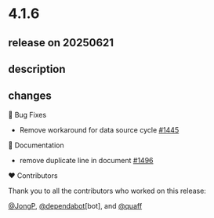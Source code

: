 # 4.1.6

## release on 20250621

## description

## changes

🐞 Bug Fixes

* Remove workaround for data source cycle <a href="https://github.com/spring-cloud/spring-cloud-commons/pull/1445" data-hovercard-type="pull_request" data-hovercard-url="/spring-cloud/spring-cloud-commons/pull/1445/hovercard">#1445</a>

📔 Documentation

* remove duplicate line in document <a href="https://github.com/spring-cloud/spring-cloud-commons/pull/1496" data-hovercard-type="pull_request" data-hovercard-url="/spring-cloud/spring-cloud-commons/pull/1496/hovercard">#1496</a>

❤️ Contributors

Thank you to all the contributors who worked on this release:

<a class="user-mention notranslate" data-hovercard-type="user" data-hovercard-url="/users/JongP/hovercard" data-octo-click="hovercard-link-click" data-octo-dimensions="link_type:self" href="https://github.com/JongP">@JongP</a>, <a class="user-mention notranslate" data-hovercard-type="organization" data-hovercard-url="/orgs/dependabot/hovercard" data-octo-click="hovercard-link-click" data-octo-dimensions="link_type:self" href="https://github.com/dependabot">@dependabot</a>[bot], and <a class="user-mention notranslate" data-hovercard-type="user" data-hovercard-url="/users/quaff/hovercard" data-octo-click="hovercard-link-click" data-octo-dimensions="link_type:self" href="https://github.com/quaff">@quaff</a>

